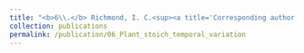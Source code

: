```yaml
---
title: "<b>6\\.</b> Richmond, I. C.<sup><a title='Corresponding author'>✉</a></sup>, Leroux, S. H., Vander Wal, E., Heckford, T. R., <u>Rizzuto, M.</u>, Balluffi-Fry, J., Kennah, J., Wiersma, Y. F. [*in review*]. **Temporal variation and its drivers in the elemental traits of four boreal plant species.**"
collection: publications
permalink: /publication/06_Plant_stoich_temporal_variation
---
```

